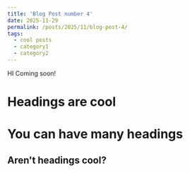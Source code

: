 ```yaml
---
title: 'Blog Post number 4'
date: 2025-11-29
permalink: /posts/2025/11/blog-post-4/
tags:
  - cool posts
  - category1
  - category2
---
```


HI Coming soon!

Headings are cool
======

You can have many headings
======

Aren't headings cool?
------
